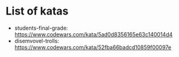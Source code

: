 # List of katas
* students-final-grade: https://www.codewars.com/kata/5ad0d8356165e63c140014d4
* disemvovel-trolls: https://www.codewars.com/kata/52fba66badcd10859f00097e
